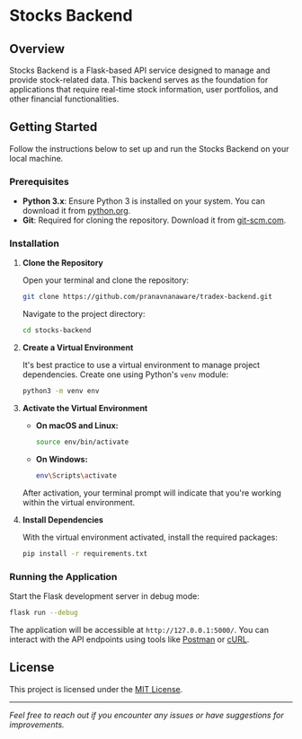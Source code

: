 # Stocks Backend

## Overview

Stocks Backend is a Flask-based API service designed to manage and provide stock-related data. This backend serves as the foundation for applications that require real-time stock information, user portfolios, and other financial functionalities.

## Getting Started

Follow the instructions below to set up and run the Stocks Backend on your local machine.

### Prerequisites

- **Python 3.x**: Ensure Python 3 is installed on your system. You can download it from [python.org](https://www.python.org/downloads/).
- **Git**: Required for cloning the repository. Download it from [git-scm.com](https://git-scm.com/downloads).

### Installation

1. **Clone the Repository**

   Open your terminal and clone the repository:

   ```bash
   git clone https://github.com/pranavnanaware/tradex-backend.git
   ```

   Navigate to the project directory:

   ```bash
   cd stocks-backend
   ```

2. **Create a Virtual Environment**

   It's best practice to use a virtual environment to manage project dependencies. Create one using Python's `venv` module:

   ```bash
   python3 -m venv env
   ```

3. **Activate the Virtual Environment**

   - **On macOS and Linux:**

     ```bash
     source env/bin/activate
     ```

   - **On Windows:**

     ```bash
     env\Scripts\activate
     ```

   After activation, your terminal prompt will indicate that you're working within the virtual environment.

4. **Install Dependencies**

   With the virtual environment activated, install the required packages:

   ```bash
   pip install -r requirements.txt
   ```

### Running the Application

Start the Flask development server in debug mode:

```bash
flask run --debug
```

The application will be accessible at `http://127.0.0.1:5000/`. You can interact with the API endpoints using tools like [Postman](https://www.postman.com/) or [cURL](https://curl.se/).

## License

This project is licensed under the [MIT License](LICENSE).

---

_Feel free to reach out if you encounter any issues or have suggestions for improvements._
